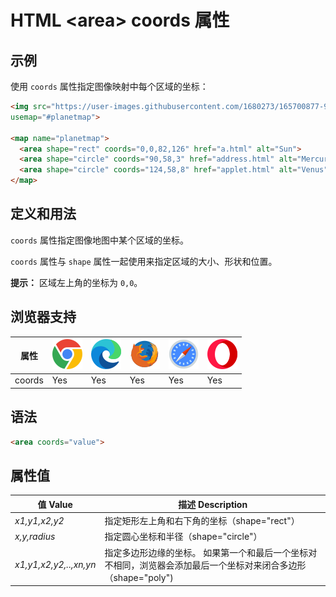 HTML \<area> coords 属性
===

## 示例

使用 `coords` 属性指定图像映射中每个区域的坐标：

```html idoc:preview
<img src="https://user-images.githubusercontent.com/1680273/165700877-949e520a-c085-40ce-abd4-2996da31f33b.png" width="145" height="126" alt="Planets"
usemap="#planetmap">

<map name="planetmap">
  <area shape="rect" coords="0,0,82,126" href="a.html" alt="Sun">
  <area shape="circle" coords="90,58,3" href="address.html" alt="Mercury">
  <area shape="circle" coords="124,58,8" href="applet.html" alt="Venus">
</map>
```

## 定义和用法

`coords` 属性指定图像地图中某个区域的坐标。

`coords` 属性与 `shape` 属性一起使用来指定区域的大小、形状和位置。

**提示：** 区域左上角的坐标为 `0,0`。

## 浏览器支持

| 属性 | ![chrome][1] | ![edge][2] | ![firefox][3] | ![safari][4] | ![opera][5] |
| ---- | ---- | ---- | ---- | ---- | ---- |
| coords    | Yes | Yes | Yes | Yes | Yes |
<!--rehype:style=width: 100%; display: inline-table;-->

## 语法

```html
<area coords="value">
```

## 属性值

| 值 Value | 描述 Description |
| ----- | ----- |
| *x1,y1,x2,y2*          | 指定矩形左上角和右下角的坐标（shape="rect"） |
| *x,y,radius*           | 指定圆心坐标和半径（shape="circle"） |
| *x1,y1,x2,y2,..,xn,yn* | 指定多边形边缘的坐标。 如果第一个和最后一个坐标对不相同，浏览器会添加最后一个坐标对来闭合多边形（shape="poly") |
<!--rehype:style=width: 100%; display: inline-table;-->

[1]: ../assets/chrome.svg
[2]: ../assets/edge.svg
[3]: ../assets/firefox.svg
[4]: ../assets/safari.svg
[5]: ../assets/opera.svg